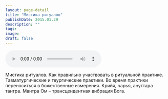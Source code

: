 ```yaml
---
layout: page-detail
title: "Мистика ритуалов"
publishDate: 2015.01.29
description: ""
tags:
image:
draft: false
---
```


<audio title="2015.01.29 - Мистика ритуалов.mp3" src="https://filer-api.advayta.org/v1.0/public/files/75292" controls=""></audio>

 Мистика ритуалов. Как правильно участвовать в ритуальной практике. Тавматургические и теургические практики. Во время практики переноситься в божественные измерения. Крийя, чарья, ануттара тантра. Мантра Ом – трансцендентная вибрация Бога. 

  
